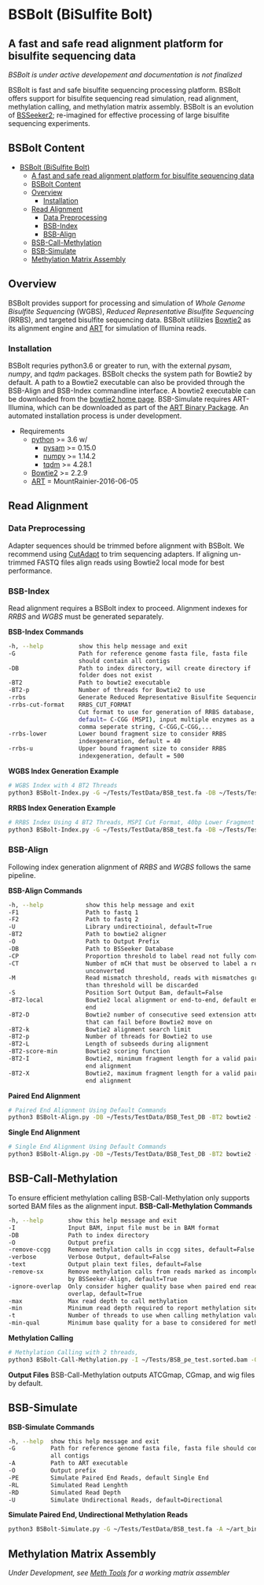 # BSBolt (BiSulfite Bolt)
## A fast and safe read alignment platform for bisulfite sequencing data
*BSBolt is under active developement and documentation is not finalized*

BSBolt is fast and safe bisulfite sequencing processing platform. BSBolt offers support for bisulfite sequencing 
read simulation, read alignment, methylation calling, and methylation matrix assembly. BSBolt is 
an evolution of [BSSeeker2](https://github.com/BSSeeker/BSseeker2); re-imagined for effective processing of large 
bisulfite sequencing experiments.   

## BSBolt Content
- [BSBolt (BiSulfite Bolt)](#bsbolt-bisulfite-bolt)
  - [A fast and safe read alignment platform for bisulfite sequencing data](#a-fast-and-safe-read-alignment-platform-for-bisulfite-sequencing-data)
  - [BSBolt Content](#bsbolt-content)
  - [Overview](#overview)
    - [Installation](#installation)
  - [Read Alignment](#read-alignment)
    - [Data Preprocessing](#data-preprocessing)
    - [BSB-Index](#bsb-index)
    - [BSB-Align](#bsb-align)
  - [BSB-Call-Methylation](#bsb-call-methylation)
  - [BSB-Simulate](#bsb-simulate)
  - [Methylation Matrix Assembly](#methylation-matrix-assembly)

## Overview
BSBolt provides support for processing and simulation of *Whole Genome Bisulfite Sequencing* (WGBS), *Reduced 
Representative Bisulfite Sequencing* (RRBS), and targeted bisulfite sequencing data. BSBolt utililzies 
[Bowtie2](http://bowtie-bio.sourceforge.net/bowtie2/manual.shtml) as its alignment engine and 
[ART](https://www.niehs.nih.gov/research/resources/software/biostatistics/art/index.cfm) for simulation of 
Illumina reads. 

### Installation
BSBolt requries python3.6 or greater to run, with the external *pysam*, *numpy*, and *tqdm* packages. BSBolt checks the 
system path for Bowtie2 by default. A path to a Bowtie2 executable can also be provided through the BSB-Align and 
BSB-Index commandline interface. A bowtie2 executable can be downloaded from the 
[bowtie2 home page]( http://bowtie-bio.sourceforge.net/bowtie2/manual.shtml). BSB-Simulate requires ART-Illumina, which 
can be downloaded as part of the 
[ART Binary Package](https://www.niehs.nih.gov/research/resources/software/biostatistics/art/index.cfm). An automated 
installation process is under development.  
- Requirements 
    - [python](python.org) >= 3.6 w/
        - [pysam](https://github.com/pysam-developers/pysam) >= 0.15.0
        - [numpy](numpy.org) >= 1.14.2
        - [tqdm](https://pypi.org/project/tqdm/) >= 4.28.1
    - [Bowtie2](http://bowtie-bio.sourceforge.net/bowtie2/manual.shtml) >= 2.2.9
    - [ART](https://www.niehs.nih.gov/research/resources/software/biostatistics/art/index.cfm) = MountRainier-2016-06-05

## Read Alignment

### Data Preprocessing
Adapter sequences should be trimmed before alignment with BSBolt. We recommend using 
[CutAdapt](https://cutadapt.readthedocs.io/en/stable/) to trim sequencing adapters. If aligning un-trimmed FASTQ files 
align reads using Bowtie2 local mode for best performance.
### BSB-Index 
Read alignment requires a BSBolt index to proceed. Alignment indexes for *RRBS* and 
*WGBS* must be generated separately.
 
**BSB-Index Commands**
```bash
-h, --help          show this help message and exit
-G                  Path for reference genome fasta file, fasta file
                    should contain all contigs
-DB                 Path to index directory, will create directory if
                    folder does not exist
-BT2                Path to bowtie2 executable
-BT2-p              Number of threads for Bowtie2 to use
-rrbs               Generate Reduced Representative Bisulfite Sequencing Index
-rrbs-cut-format    RRBS_CUT_FORMAT
                    Cut format to use for generation of RRBS database,
                    default= C-CGG (MSPI), input multiple enzymes as a
                    comma seperate string, C-CGG,C-CGG,...
-rrbs-lower         Lower bound fragment size to consider RRBS
                    indexgeneration, default = 40
-rrbs-u             Upper bound fragment size to consider RRBS
                    indexgeneration, default = 500
```
**WGBS Index Generation Example**
```bash
# WGBS Index with 4 BT2 Threads
python3 BSBolt-Index.py -G ~/Tests/TestData/BSB_test.fa -DB ~/Tests/TestData/BSB_Test_DB -BT2 bowtie2 -BT2-p 4
```

**RRBS Index Generation Example**
```bash
# RRBS Index Using 4 BT2 Threads, MSPI Cut Format, 40bp Lower Fragment Bound, and 400bp Upper Fragment Bound
python3 BSBolt-Index.py -G ~/Tests/TestData/BSB_test.fa -DB ~/Tests/TestData/BSB_Test_DB -BT2 bowtie2 -BT2-p 4 -rrbs -rrbs-cut-format C-CGG -rrbs-lower 40 -rrbs-upper 400
```


### BSB-Align
Following index generation alignment of *RRBS* and *WGBS* follows the same pipeline.

**BSB-Align Commands**
```bash
-h, --help            show this help message and exit
-F1                   Path to fastq 1
-F2                   Path to fastq 2
-U                    Library undirectioinal, default=True
-BT2                  Path to bowtie2 aligner
-O                    Path to Output Prefix
-DB                   Path to BSSeeker Database
-CP                   Proportion threshold to label read not fully converted
-CT                   Number of mCH that must be observed to label a read
                      unconverted
-M                    Read mismatch threshold, reads with mismatches greater
                      than threshold will be discarded
-S                    Position Sort Output Bam, default=False
-BT2-local            Bowtie2 local alignment or end-to-end, default end-to-
                      end
-BT2-D                Bowtie2 number of consecutive seed extension attempts
                      that can fail before Bowtie2 move on
-BT2-k                Bowtie2 alignment search limit
-BT2-p                Number of threads for Bowtie2 to use
-BT2-L                Length of subseeds during alignment
-BT2-score-min        Bowtie2 scoring function
-BT2-I                Bowtie2, minimum fragment length for a valid paired-
                      end alignment
-BT2-X                Bowtie2, maximum fragment length for a valid paired-
                      end alignment
```
**Paired End Alignment**
```bash
# Paired End Alignment Using Default Commands
python3 BSBolt-Align.py -DB ~/Tests/TestData/BSB_Test_DB -BT2 bowtie2 -F1 ~/Tests/TestSimulations/BSB_pe_meth_1.fastq -F2 ~/Tests/TestSimulations/BSB_pe_meth_2.fastq -O ~/Tests/BSB_pe_test -S
```

**Single End Alignment**
```bash
# Single End Alignment Using Default Commands
python3 BSBolt-Align.py -DB ~/Tests/TestData/BSB_Test_DB -BT2 bowtie2 -F1 ~/Tests/TestSimulations/BSB_pe_meth_1.fastq -O ~/Tests/BSB_pe_test -S
```

## BSB-Call-Methylation
To ensure efficient methylation calling BSB-Call-Methylation only supports sorted BAM files as the alignment input.
**BSB-Call-Methylation Commands**
```bash
-h, --help       show this help message and exit
-I               Input BAM, input file must be in BAM format
-DB              Path to index directory
-O               Output prefix
-remove-ccgg     Remove methylation calls in ccgg sites, default=False
-verbose         Verbose Output, default=False
-text            Output plain text files, default=False
-remove-sx       Remove methylation calls from reads marked as incompletely
                 by BSSeeker-Align, default=True
-ignore-overlap  Only consider higher quality base when paired end reads
                 overlap, default=True
-max             Max read depth to call methylation
-min             Minimum read depth required to report methylation site
-t               Number of threads to use when calling methylation values
-min-qual        Minimum base quality for a base to considered for methylation calling
```

**Methylation Calling**
```bash
# Methylation Calling with 2 threads, 
python3 BSBolt-Call-Methylation.py -I ~/Tests/BSB_pe_test.sorted.bam -O ~/Tests/BSB_pe_test -DB ~/Tests/TestData/BSB_Test_DB -t 2 -verbose
```
**Output Files**
BSB-Call-Methylation outputs ATCGmap, CGmap, and wig files by default.

## BSB-Simulate
**BSB-Simulate Commands**
```bash
-h, --help  show this help message and exit
-G          Path for reference genome fasta file, fasta file should contain
            all contigs
-A          Path to ART executable
-O          Output prefix
-PE         Simulate Paired End Reads, default Single End
-RL         Simulated Read Lenghth
-RD         Simulated Read Depth
-U          Simulate Undirectional Reads, default=Directional
```
**Simulate Paired End, Undirectional Methylation Reads**
```bash
python3 BSBolt-Simulate.py -G ~/Tests/TestData/BSB_test.fa -A ~/art_bin_MountRainier/art_illumina -O ~/Tests/TestSimulations/BSB_pe -U -PE
```

## Methylation Matrix Assembly

*Under Development, see [Meth Tools](https://github.com/NuttyLogic/MethTools) for a working matrix assembler*
